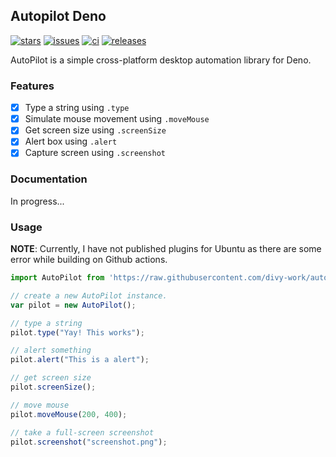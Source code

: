 ## Autopilot Deno

[![stars](https://img.shields.io/github/stars/divy-work/autopilot-deno)](https://github.com/divy-work/autopilot-deno/stargazers)
[![issues](https://img.shields.io/github/issues/eliassjogreen/deno_webview)](https://github.com/divy-work/autopilot-deno/issues)
[![ci](https://github.com/divy-work/autopilot-deno/workflows/ci/badge.svg)](https://github.com/divy-work/autopilot-deno/actions)
[![releases](https://img.shields.io/github/downloads/divy-work/autopilot-deno/total)](https://github.com/divy-work/autopilot-deno/releases/latest/)

AutoPilot is a simple cross-platform desktop automation library for Deno.

### Features

- [x] Type a string using `.type`
- [x] Simulate mouse movement using `.moveMouse`
- [x] Get screen size using `.screenSize`
- [x] Alert box using `.alert`
- [x] Capture screen using `.screenshot`

### Documentation

In progress...

### Usage

**NOTE**: Currently, I have not published plugins for Ubuntu as there are some error while building on Github actions.

```typescript
import AutoPilot from 'https://raw.githubusercontent.com/divy-work/autopilot-deno/master/mod.ts';

// create a new AutoPilot instance.
var pilot = new AutoPilot();

// type a string
pilot.type("Yay! This works");

// alert something
pilot.alert("This is a alert");

// get screen size
pilot.screenSize();

// move mouse
pilot.moveMouse(200, 400);

// take a full-screen screenshot
pilot.screenshot("screenshot.png");
```
